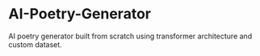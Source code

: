 # AI-Poetry-Generator
AI poetry generator built from scratch using transformer architecture and custom dataset.

